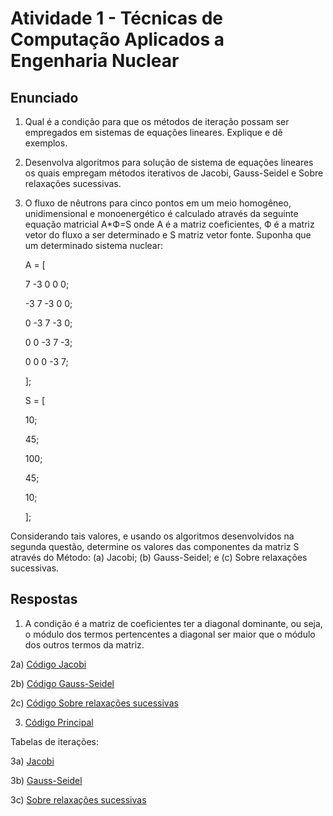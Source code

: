 # Atividade 1 - Técnicas de Computação Aplicados a Engenharia Nuclear

## Enunciado
1. Qual é a condição para que os métodos de iteração possam ser empregados em sistemas de equações lineares. Explique e dê exemplos.

2. Desenvolva algoritmos para solução de sistema de equações lineares os quais empregam métodos iterativos de Jacobi, Gauss-Seidel e Sobre relaxações sucessivas.

3. O fluxo de nêutrons para cinco pontos em um meio homogêneo, unidimensional e monoenergético é calculado através da seguinte equação matricial A*Ф=S onde A é a matriz coeficientes, Ф é a matriz vetor do fluxo a ser determinado e S matriz vetor fonte.
Suponha que um determinado sistema nuclear:

    A = [
  
    7 -3  0  0  0;
  
    -3  7 -3  0  0;
 
    0 -3  7 -3  0;
  
    0  0 -3  7 -3;
  
    0  0  0 -3  7;
  
    ];


    S = [

    10;
    
    45;
    
    100;
    
    45;
    
    10;
    
    ];

Considerando tais valores, e usando os algoritmos desenvolvidos na segunda questão, determine os valores das componentes da matriz S através do Método:
(a) Jacobi;
(b) Gauss-Seidel; e
(c) Sobre relaxações sucessivas.

## Respostas

1) A condição é a matriz de coeficientes ter a diagonal dominante, ou seja, o módulo dos termos pertencentes a diagonal ser maior que o módulo dos outros termos da matriz.

2a) [Código Jacobi](https://github.com/campagnani/Metodos_Computacao_Nuclear/blob/main/fjacobi.m)

2b) [Código Gauss-Seidel](https://github.com/campagnani/Metodos_Computacao_Nuclear/blob/main/fgseidel.m)

2c) [Código Sobre relaxações sucessivas](https://github.com/campagnani/Metodos_Computacao_Nuclear/blob/main/fsrelaxacoes.m)

3) [Código Principal](https://github.com/campagnani/Metodos_Computacao_Nuclear/blob/main/atvd1.m)

Tabelas de iterações:

3a) [Jacobi](https://raw.githubusercontent.com/campagnani/Metodos_Computacao_Nuclear/main/atvd1-jacobi.txt)

3b) [Gauss-Seidel](https://raw.githubusercontent.com/campagnani/Metodos_Computacao_Nuclear/main/atvd1-gauss.txt)

3c) [Sobre relaxações sucessivas](https://raw.githubusercontent.com/campagnani/Metodos_Computacao_Nuclear/main/atvd1-relaxacoes.txt)
